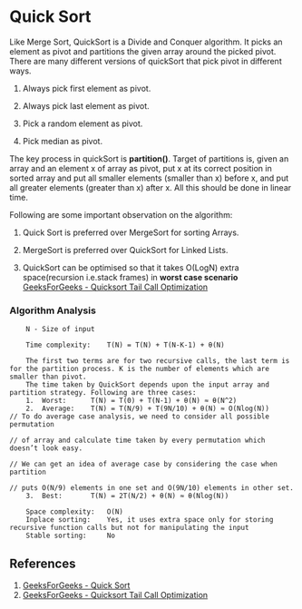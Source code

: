 # Quick Sort
Like Merge Sort, QuickSort is a Divide and Conquer algorithm. It picks an element as pivot and partitions the given array around the picked pivot. There are many different versions of quickSort that pick pivot in different ways. 
1. Always pick first element as pivot.

2. Always pick last element as pivot.

3. Pick a random element as pivot.

4. Pick median as pivot.

The key process in quickSort is **partition()**. Target of partitions is, given an array and an element x of array as pivot, put x at its correct position in sorted array and put all smaller elements (smaller than x) before x, and put all greater elements (greater than x) after x. All this should be done in linear time. 

Following are some important observation on the algorithm:
1. Quick Sort is preferred over MergeSort for sorting Arrays.

2. MergeSort is preferred over QuickSort for Linked Lists.

3. QuickSort can be optimised so that it takes O(LogN) extra space(recursion i.e.stack frames) in **worst case scenario** [GeeksForGeeks - Quicksort Tail Call Optimization](https://www.geeksforgeeks.org/quicksort-tail-call-optimization-reducing-worst-case-space-log-n/)

### Algorithm Analysis
```
    N - Size of input

    Time complexity:    T(N) = T(N) + T(N-K-1) + θ(N)

    The first two terms are for two recursive calls, the last term is for the partition process. K is the number of elements which are smaller than pivot.
    The time taken by QuickSort depends upon the input array and partition strategy. Following are three cases:   
    1.  Worst:      T(N) = T(0) + T(N-1) + θ(N) ≈ θ(N^2)
    2.  Average:    T(N) = T(N/9) + T(9N/10) + θ(N) ≈ O(Nlog(N))     // To do average case analysis, we need to consider all possible permutation 
                                                                        // of array and calculate time taken by every permutation which doesn’t look easy. 
                                                                        // We can get an idea of average case by considering the case when partition 
                                                                        // puts O(N/9) elements in one set and O(9N/10) elements in other set. 
    3.  Best:       T(N) = 2T(N/2) + θ(N) ≈ θ(Nlog(N))

    Space complexity:   O(N)
    Inplace sorting:    Yes, it uses extra space only for storing recursive function calls but not for manipulating the input
    Stable sorting:     No
```

## References
1. [GeeksForGeeks - Quick Sort](https://www.geeksforgeeks.org/quick-sort/)
2. [GeeksForGeeks - Quicksort Tail Call Optimization](https://www.geeksforgeeks.org/quicksort-tail-call-optimization-reducing-worst-case-space-log-n/)